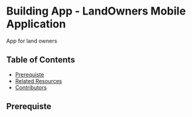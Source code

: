# Building App - LandOwners Mobile Application
App for land owners

## Table of Contents
- [Prerequiste](#Prerequiste)
- [Related Resources](#Related)
- [Contributors](#Contributors)

## Prerequiste
